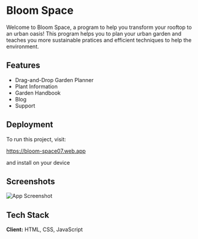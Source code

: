 
# Bloom Space

Welcome to Bloom Space, a program to help you transform your rooftop to an urban oasis! This program helps you to plan your urban garden and teaches you more sustainable pratices and efficient techniques to help the environment.
## Features

- Drag-and-Drop Garden Planner
- Plant Information
- Garden Handbook
- Blog
- Support


## Deployment

To run this project, visit:

https://bloom-space07.web.app

and install on your device
## Screenshots

![App Screenshot](https://bloom-space07.web.app/images/pwa/512.png)


## Tech Stack

**Client:** HTML, CSS, JavaScript